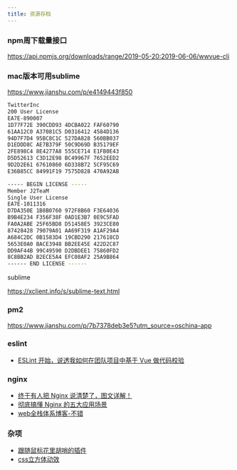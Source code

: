 ```yaml
---
title: 资源存档
---
```

### npm周下载量接口

<https://api.npmjs.org/downloads/range/2019-05-20:2019-06-06/wwvue-cli>

### mac版本可用sublime

<https://www.jianshu.com/p/e4149443f850>

```bash
TwitterInc
200 User License
EA7E-890007
1D77F72E 390CDD93 4DCBA022 FAF60790
61AA12C0 A37081C5 D0316412 4584D136
94D7F7D4 95BC8C1C 527DA828 560BB037
D1EDDD8C AE7B379F 50C9D69D B35179EF
2FE898C4 8E4277A8 555CE714 E1FB0E43
D5D52613 C3D12E98 BC49967F 7652EED2
9D2D2E61 67610860 6D338B72 5CF95C69
E36B85CC 84991F19 7575D828 470A92AB
```

```bash
----- BEGIN LICENSE -----
Member J2TeaM
Single User License
EA7E-1011316
D7DA350E 1B8B0760 972F8B60 F3E64036
B9B4E234 F356F38F 0AD1E3B7 0E9C5FAD
FA0A2ABE 25F65BD8 D51458E5 3923CE80
87428428 79079A01 AA69F319 A1AF29A4
A684C2DC 0B1583D4 19CBD290 217618CD
5653E0A0 BACE3948 BB2EE45E 422D2C87
DD9AF44B 99C49590 D2DBDEE1 75860FD2
8C8BB2AD B2ECE5A4 EFC08AF2 25A9B864
------ END LICENSE ------​
```

sublime

<https://xclient.info/s/sublime-text.html>

### pm2

<https://www.jianshu.com/p/7b7378deb3e5?utm_source=oschina-app>

### eslint

- [ESLint 开始，说透我如何在团队项目中基于 Vue 做代码校验](https://juejin.cn/post/6974223481181306888)

### nginx

- [终于有人把 Nginx 说清楚了，图文详解！](https://mp.weixin.qq.com/s/vZkXcMOOWu0tsZ_5a6gtew)
- [彻底搞懂 Nginx 的五大应用场景](https://mp.weixin.qq.com/s?__biz=MzIyMDkwODczNw==&mid=2247500326&idx=1&sn=f23b76cf7da3cc83ea3749e00e12efdb&chksm=97c65f88a0b1d69ef641d8fbe1e683471f3d23d986ea62ca56f8138a102f5789268797503b21&scene=132#wechat_redirect)
- [web全栈体系博客-不错](https://hejialianghe.github.io/engineering/coding-standards.html#_2-1-1-%E7%A4%BE%E5%8C%BA%E5%B7%B2%E6%9C%89%E7%9A%84%E8%A7%84%E8%8C%83)

### 杂项

- [跟随鼠标花里胡哨的插件](https://github.com/tholman/cursor-effects)
- [css立方体动效](https://www.jq22.com/demo/qianTaoMoFang202101102122/)
